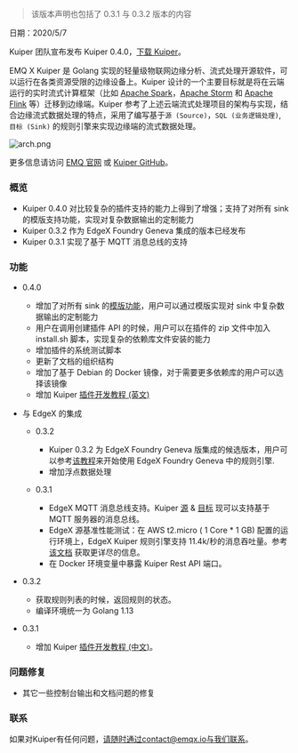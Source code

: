 

> 该版本声明也包括了 0.3.1 与 0.3.2 版本的内容

日期：2020/5/7

Kuiper 团队宣布发布 Kuiper 0.4.0，[下载 Kuiper](https://github.com/lf-edge/ekuiper)。

EMQ X Kuiper 是 Golang 实现的轻量级物联网边缘分析、流式处理开源软件，可以运行在各类资源受限的边缘设备上。Kuiper 设计的一个主要目标就是将在云端运行的实时流式计算框架（比如 [Apache Spark](https://spark.apache.org/)，[Apache Storm](https://storm.apache.org/) 和 [Apache Flink](https://flink.apache.org/) 等）迁移到边缘端。Kuiper 参考了上述云端流式处理项目的架构与实现，结合边缘流式数据处理的特点，采用了编写基于`源 (Source)`，`SQL (业务逻辑处理)`, `目标 (Sink)` 的规则引擎来实现边缘端的流式数据处理。

![arch.png](https://static.emqx.net/images/930d8c9a80229f6f88b7b6c4648a32d7.png)

更多信息请访问 [EMQ 官网](https://github.com/lf-edge/ekuiper) 或 [Kuiper GitHub](https://github.com/emqx/kuiper)。

### 概览

- Kuiper 0.4.0 对比较复杂的插件支持的能力上得到了增强；支持了对所有 sink 的模版支持功能，实现对复杂数据输出的定制能力
- Kuiper 0.3.2 作为 EdgeX Foundry Geneva 集成的版本已经发布
- Kuiper 0.3.1 实现了基于 MQTT 消息总线的支持

### 功能

- 0.4.0

  - 增加了对所有 sink 的[模版功能](https://github.com/emqx/kuiper/blob/develop/docs/en_US/rules/overview.md#data-template)，用户可以通过模版实现对 sink 中复杂数据输出的定制能力
  - 用户在调用创建插件 API 的时候，用户可以在插件的 zip 文件中加入 install.sh 脚本，实现复杂的依赖库文件安装的能力
  - 增加插件的系统测试脚本
  - 更新了文档的组织结构
  - 增加了基于 Debian 的 Docker 镜像，对于需要更多依赖库的用户可以选择该镜像
  - 增加 Kuiper [插件开发教程 (英文)](https://github.com/emqx/kuiper/blob/develop/docs/en_US/plugins/plugins_tutorial.md)

- 与 EdgeX 的集成

  - 0.3.2
    - Kuiper 0.3.2 为 EdgeX Foundry Geneva 版集成的候选版本，用户可以参考[该教程](https://github.com/emqx/kuiper/blob/master/docs/en_US/edgex/edgex_rule_engine_tutorial.md)来开始使用 EdgeX Foundry Geneva 中的规则引擎.
    - 增加浮点数据处理

  - 0.3.1
    - EdgeX MQTT 消息总线支持。Kuiper [源](https://github.com/emqx/kuiper/blob/master/docs/zh_CN/rules/sources/edgex.md) & [目标](https://github.com/emqx/kuiper/blob/master/docs/zh_CN/rules/sinks/edgex.md) 现可以支持基于 MQTT 服务器的消息总线。
    - EdgeX 源基准性能测试：在  AWS t2.micro ( 1 Core * 1 GB) 配置的运行环境上，EdgeX Kuiper 规则引擎支持 11.4k/秒的消息吞吐量。参考[该文档](https://github.com/emqx/kuiper/tree/master#edgex-throughput-test) 获取更详尽的信息。
    - 在 Docker 环境变量中暴露 Kuiper Rest API 端口。

- 0.3.2 

  - 获取规则列表的时候，返回规则的状态。
  - 编译环境统一为 Golang 1.13

- 0.3.1

  - 增加 Kuiper [插件开发教程 (中文)](https://github.com/emqx/kuiper/blob/develop/docs/zh_CN/plugins/plugins_tutorial.md)。


### 问题修复

- 其它一些控制台输出和文档问题的修复

### 联系

如果对Kuiper有任何问题，请随时通过contact@emqx.io与我们联系。

